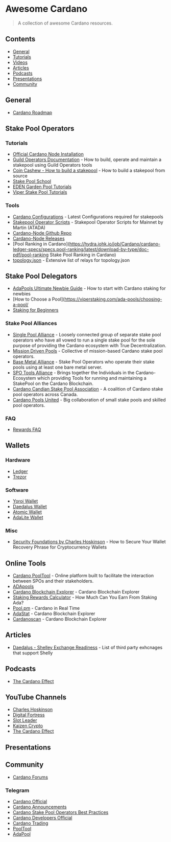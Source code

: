 # Awesome Cardano

> A collection of awesome Cardano resources.

## Contents
* [General](#general)
* [Tutorials](#tutorials)
* [Videos](#videos)
* [Articles](#articles)
* [Podcasts](#podcasts)
* [Presentations](#presentations)
* [Community](#community)

## General
* [Cardano Roadmap](https://roadmap.cardano.org/en/)

## Stake Pool Operators
### Tutorials
* [Official Cardano Node Installation](https://docs.cardano.org/projects/cardano-node/en/latest/index.html)
* [Guild Operators Documentation](https://cardano-community.github.io/guild-operators/) - How to build, operate and maintain a stakepool using Guild Operators tools
* [Coin Cashew - How to build a stakepool](https://www.coincashew.com/coins/overview-ada/guide-how-to-build-a-haskell-stakepool-node) - How to build a stakepool from source
* [Stake Pool School](https://cardano-foundation.gitbook.io/stake-pool-course/)
* [EDEN Garden Pool Tutorials](https://www.youtube.com/c/EDENGardenPool/videos)
* [Viper Stake Pool Tutorials](https://www.youtube.com/channel/UCs1LxJFihn45CkGSdLGHQgw/videos)

### Tools
* [Cardano Configurations](https://hydra.iohk.io/build/5102327/download/1/index.html) - Latest Configurations required for stakepools
* [Stakepool Operator Scripts](https://github.com/gitmachtl/scripts/tree/master/cardano/mainnet) - Stakepool Operator Scripts for Mainnet by Martin (ATADA)
* [Cardano-Node Github Repo](https://github.com/input-output-hk/cardano-node)
* [Cardano-Node Releases](https://github.com/input-output-hk/cardano-node/releases)
* [Pool Ranking in Cardano](https://hydra.iohk.io/job/Cardano/cardano-ledger-specs/specs.pool-ranking/latest/download-by-type/doc-pdf/pool-ranking Stake Pool Ranking in Cardano)
* [topology.json](https://explorer.mainnet.cardano.org/relays/topology.json) - Extensive list of relays for topology.json

## Stake Pool Delegators
* [AdaPools Ultimate Newbie Guide](https://static.adapools.org/docs/newbie-ultimate-guide.pdf) - How to start with Cardano
staking for newbies
* [How to Choose a Pool](https://viperstaking.com/ada-pools/choosing-a-pool/
* [Staking for Beginners](https://medium.com/cardanorss/staking-for-beginners-a-step-by-step-guide-6dda110b2454)

### Stake Pool Alliances
* [Single Pool Alliance](https://singlepoolalliance.net/index.html) - Loosely connected group of separate stake pool operators who have all vowed to run a single stake pool for the sole purpose of providing the Cardano ecosystem with True Decentralization.
* [Mission Driven Pools](https://missiondrivenpools.org/) - Collective of mission-based Cardano stake pool operators.
* [Base Metal Alliance](https://cardanobaremetal.com/) - Stake Pool Operators who operate their stake pools using at least one bare metal server.
* [SPO Tools Alliance](https://github.com/gitmachtl/StakePool-Operator-Tools-Alliance) - Brings together the Individuals in the Cardano-Ecosystem which providing Tools for running and maintaining a StakePool on the Cardano Blockchain.
* [Cardano Candian Stake Pool Association](https://ccspa.ca/) - A coalition of Cardano stake pool operators across Canada.
* [Cardano Pools United](https://www.cpoolsunited.com/) - Big collaboration of small stake pools and skilled pool operators.

### FAQ
* [Rewards FAQ](https://cardano-community.github.io/support-faq/#/rewards)

## Wallets
### Hardware
* [Ledger](https://www.ledger.com/cardano-wallet)
* [Trezor](https://trezor.io/)

### Software
* [Yoroi Wallet](https://yoroi-wallet.com/)
* [Daedalus Wallet](https://daedaluswallet.io/)
* [Atomic Wallet](https://atomicwallet.io/)
* [AdaLite Wallet](https://adawallet.io/)

### Misc
* [Security Foundations by Charles Hoskinson](https://www.youtube.com/watch?v=fqrAzBAi64c) - How to Secure Your Wallet Recovery Phrase for Cryptocurrency Wallets

## Online Tools
* [Cardano PoolTool](https://pooltool.io/) - Online platform built to facilitate the interaction between SPOs and their stakeholders.
* [ADApools](https://adapools.org/)
* [Cardano Blockchain Explorer](https://explorer.cardano.org/en) - Cardano Blockchain Explorer
* [Staking Rewards Calculator](https://cardano.org/calculator/?calculator=delegator) - How Much Can You Earn From Staking Ada?
* [Pool.pm](https://pool.pm/) - Cardano in Real Time
* [AdaStat](https://adastat.net/) - Cardano Blockchain Explorer
* [Cardanoscan](https://cardanoscan.io/) - Cardano Blockchain Explorer

## Articles
* [Daedalus - Shelley Exchange Readiness](https://iohk.zendesk.com/hc/en-us/articles/900001924566-Shelley-readiness-of-third-parties) - List of third party exhcnages that support Shelly

## Podcasts
* [The Cardano Effect](https://thecardanoeffect.libsyn.com/)

## YouTube Channels
* [Charles Hoskinson](https://www.youtube.com/c/DigitalFortress/videos)
* [Digital Fortress](https://www.youtube.com/c/DigitalFortress/videos)
* [Slot Leader](https://www.youtube.com/c/SlotLeader/videos)
* [Kaizen Crypto](https://www.youtube.com/c/KaizenCrypto/videos)
* [The Cardano Effect](https://www.youtube.com/c/TheCardanoEffect/videos)

## Presentations

## Community
* [Cardano Forums](https://forum.cardano.org/)

### Telegram
* [Cardano Official](https://t.me/Cardano)
* [Cardano Announcements](https://t.me/CardanoAnnouncements)
* [Cardano Stake Pool Operators Best Practices](https://t.me/CardanoStakePoolWorkgroup)
* [Cardano Developers Official](https://t.me/CardanoDevelopersOfficial)
* [Cardano Trading](https://t.me/CardanoTradingOfficial)
* [PoolTool](https://t.me/pooltool)
* [AdaPool](https://t.me/adapools_ops)
